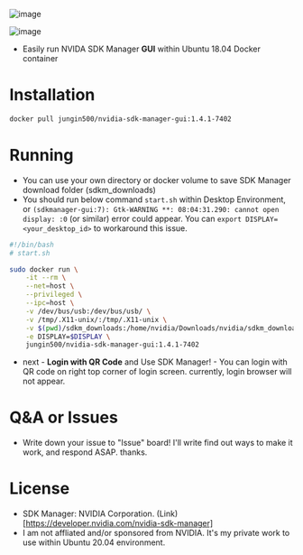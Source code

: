 ![image](https://user-images.githubusercontent.com/5201073/112714947-5d2eb680-8f20-11eb-8af2-4f662b41829f.png)

![image](https://user-images.githubusercontent.com/5201073/112715008-dd551c00-8f20-11eb-874e-d04d4ce3424c.png)


- Easily run NVIDA SDK Manager **GUI** within Ubuntu 18.04 Docker container

# Installation
```bash
docker pull jungin500/nvidia-sdk-manager-gui:1.4.1-7402
```

# Running
- You can use your own directory or docker volume to save SDK Manager download folder (sdkm_downloads)
- You should run below command `start.sh` within Desktop Environment, or `(sdkmanager-gui:7): Gtk-WARNING **: 08:04:31.290: cannot open display: :0` (or similar) error could appear. You can `export DISPLAY=<your_desktop_id>` to workaround this issue.
```bash
#!/bin/bash
# start.sh

sudo docker run \
	-it --rm \
	--net=host \
	--privileged \
	--ipc=host \
	-v /dev/bus/usb:/dev/bus/usb/ \
	-v /tmp/.X11-unix/:/tmp/.X11-unix \
	-v $(pwd)/sdkm_downloads:/home/nvidia/Downloads/nvidia/sdkm_downloads \
	-e DISPLAY=$DISPLAY \
	jungin500/nvidia-sdk-manager-gui:1.4.1-7402
```
- next - **Login with QR Code** and Use SDK Manager! - You can login with QR code on right top corner of login screen. currently, login browser will not appear.

# Q&A or Issues
- Write down your issue to "Issue" board! I'll write find out ways to make it work, and respond ASAP. thanks.

# License
- SDK Manager: NVIDIA Corporation. (Link)[https://developer.nvidia.com/nvidia-sdk-manager]
- I am not affliated and/or sponsored from NVIDIA. It's my private work to use within Ubuntu 20.04 environment.
